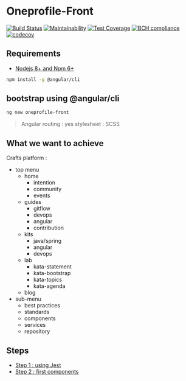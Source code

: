 # Oneprofile-Front

[![Build Status](https://travis-ci.org/newlight77/oneprofile-front.svg?branch=master)](https://travis-ci.org/newlight77/oneprofile-front)
[![Maintainability](https://api.codeclimate.com/v1/badges/14863fb04fa26fb114db/maintainability)](https://codeclimate.com/github/newlight77/oneprofile-front/maintainability)
[![Test Coverage](https://api.codeclimate.com/v1/badges/14863fb04fa26fb114db/test_coverage)](https://codeclimate.com/github/newlight77/oneprofile-front/test_coverage)
[![BCH compliance](https://bettercodehub.com/edge/badge/newlight77/oneprofile-front?branch=master)](https://bettercodehub.com/)
[![codecov](https://codecov.io/gh/newlight77/oneprofile-front/branch/master/graph/badge.svg)](https://codecov.io/gh/newlight77/oneprofile-front)

## Requirements

- [Nodejs 8+ and Npm 6+](https://nodejs.org/en/download/)

```sh
npm install -g @angular/cli
```

## bootstrap using @angular/cli

```sh
ng new oneprofile-front
```

> Angular routing : yes
> stylesheet : SCSS

## What we want to achieve

Crafts platform :

- top menu
  - home
    - intention
    - community
    - events
  - guides
    - gitflow
    - devops
    - angular
    - contribution
  - kits
    - java/spring
    - angular
    - devops
  - lab
    - kata-statement
    - kata-bootstrap
    - kata-topics
    - kata-agenda
  - blog
- sub-menu
  - best practices
  - standards
  - components
  - services
  - repository


## Steps

- [Step 1 : using Jest](docs/step-01-jest.md)
- [Step 2 : first components](docs/step-02-first-components.md)
